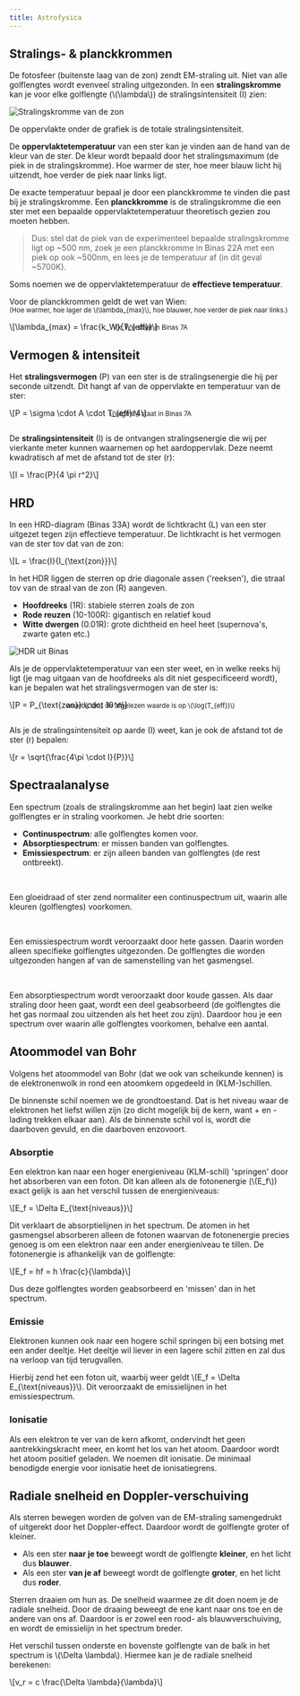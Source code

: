 ```yaml
---
title: Astrofysica
---
```


## Stralings- & planckkrommen

De fotosfeer (buitenste laag van de zon) zendt EM-straling uit. Niet van alle golflengtes wordt evenveel straling uitgezonden. In een **stralingskromme** kan je voor elke golflengte (\\(\lambda\\)) de stralingsintensiteit (I) zien:

![Stralingskromme van de zon](stralingskromme.jpg)

<!-- De bovenste grafiek is de uitgezonden stralingsintensiteit (gemeten buiten de atmosfeer van de aarde), de onderste de gemeten stralingsintensiteit op het aardoppervlak. -->

De oppervlakte onder de grafiek is de totale stralingsintensiteit.

De **oppervlaktetemperatuur** van een ster kan je vinden aan de hand van de kleur van de ster. De kleur wordt bepaald door het stralingsmaximum (de piek in de stralingskromme). Hoe warmer de ster, hoe meer blauw licht hij uitzendt, hoe verder de piek naar links ligt.

De exacte temperatuur bepaal je door een planckkromme te vinden die past bij je stralingskromme. Een **planckkromme** is de stralingskromme die een ster met een bepaalde oppervlaktetemperatuur theoretisch gezien zou moeten hebben.

> Dus: stel dat de piek van de experimenteel bepaalde stralingskromme ligt op ~500 nm, zoek je een planckkromme in Binas 22A met een piek op ook ~500nm, en lees je de temperatuur af (in dit geval ~5700K).

Soms noemen we de oppervlaktetemperatuur de **effectieve temperatuur**.

Voor de planckkrommen geldt de wet van Wien:<br>
<small>(Hoe warmer, hoe lager de \\(\\lambda\_{max}\\), hoe blauwer, hoe verder de piek naar links.)</small>

\\[\lambda_{max} = \frac{k_W}{T_{eff}}\\]

<center style="margin-top: -2em"><small>\(k_W\) staat in Binas 7A</small></center>

## Vermogen & intensiteit

Het **stralingsvermogen** (P) van een ster is de stralingsenergie die hij per seconde uitzendt. Dit hangt af van de oppervlakte en temperatuur van de ster:

\\[P = \sigma \cdot A \cdot T_{eff}^4\\]

<center style="margin-top: -2em; margin-bottom: 2em"><small>\(\sigma\) staat in Binas 7A</small></center>

De **stralingsintensiteit** (I) is de ontvangen stralingsenergie die wij per vierkante meter kunnen waarnemen op het aardoppervlak. Deze neemt kwadratisch af met de afstand tot de ster (r):

\\[I = \frac{P}{4 \pi r^2}\\]

## HRD

In een HRD-diagram (Binas 33A) wordt de lichtkracht (L) van een ster uitgezet tegen zijn effectieve temperatuur. De lichtkracht is het vermogen van de ster tov dat van de zon:

\\[L = \frac{I}{I_{\text{zon}}}\\]

In het HDR liggen de sterren op drie diagonale assen ('reeksen'), die straal tov van de straal van de zon (R) aangeven.

- **Hoofdreeks** (1R): stabiele sterren zoals de zon
- **Rode reuzen** (10-100R): gigantisch en relatief koud
- **Witte dwergen** (0.01R): grote dichtheid en heel heet (supernova's, zwarte gaten etc.)

![HDR uit Binas](hdr.png)

Als je de oppervlaktetemperatuur van een ster weet, en in welke reeks hij ligt (je mag uitgaan van de hoofdreeks als dit niet gespecificeerd wordt), kan je bepalen wat het stralingsvermogen van de ster is:

\\[P = P_{\text{zon}} \cdot 10^n\\]

<center style="margin-top: -2em; margin-bottom: 2em"><small>waarbij \(n\) de afgelezen waarde is op \(\log(T_{eff})\)</small></center>

Als je de stralingsintensiteit op aarde (I) weet, kan je ook de afstand tot de ster (r) bepalen:

\\[r = \sqrt{\frac{4\pi \cdot I}{P}}\\]

## Spectraalanalyse

Een spectrum (zoals de stralingskromme aan het begin) laat zien welke golflengtes er in straling voorkomen. Je hebt drie soorten:

- **Continuspectrum**: alle golflengtes komen voor.
- **Absorptiespectrum**: er missen banden van golflengtes.
- **Emissiespectrum**: er zijn alleen banden van golflengtes (de rest ontbreekt).

<br>

<img src="continu.jpg" alt="" style="aspect-ratio: unset">

Een gloeidraad of ster zend normaliter een continuspectrum uit, waarin alle kleuren (golflengtes) voorkomen.

<br>

<img src="emissie.jpg" alt="" style="aspect-ratio: unset">

Een emissiespectrum wordt veroorzaakt door hete gassen. Daarin worden alleen specifieke golflengtes uitgezonden. De golflengtes die worden uitgezonden hangen af van de samenstelling van het gasmengsel.

<br>

<img src="absorptie.jpg" alt="" style="aspect-ratio: unset">

Een absorptiespectrum wordt veroorzaakt door koude gassen. Als daar straling door heen gaat, wordt een deel geabsorbeerd (de golflengtes die het gas normaal zou uitzenden als het heet zou zijn). Daardoor hou je een spectrum over waarin alle golflengtes voorkomen, behalve een aantal.

## Atoommodel van Bohr

Volgens het atoommodel van Bohr (dat we ook van scheikunde kennen) is de elektronenwolk in rond een atoomkern opgedeeld in (KLM-)schillen.

De binnenste schil noemen we de grondtoestand. Dat is het niveau waar de elektronen het liefst willen zijn (zo dicht mogelijk bij de kern, want + en - lading trekken elkaar aan). Als de binnenste schil vol is, wordt die daarboven gevuld, en die daarboven enzovoort.

### Absorptie

Een elektron kan naar een hoger energieniveau (KLM-schil) 'springen' door het absorberen van een foton. Dit kan alleen als de fotonenergie (\\(E_f\\)) exact gelijk is aan het verschil tussen de energieniveaus:

\\[E_f = \Delta E_{\text{niveaus}}\\]

Dit verklaart de absorptielijnen in het spectrum. De atomen in het gasmengsel absorberen alleen de fotonen waarvan de fotonenergie precies genoeg is om een elektron naar een ander energieniveau te tillen. De fotonenergie is afhankelijk van de golflengte:

\\[E_f = hf = h \frac{c}{\lambda}\\]

Dus deze golflengtes worden geabsorbeerd en 'missen' dan in het spectrum.

### Emissie

Elektronen kunnen ook naar een hogere schil springen bij een botsing met een ander deeltje. Het deeltje wil liever in een lagere schil zitten en zal dus na verloop van tijd terugvallen.

Hierbij zend het een foton uit, waarbij weer geldt \\(E_f = \Delta E_{\text{niveaus}}\\). Dit veroorzaakt de emissielijnen in het emissiespectrum.

### Ionisatie

Als een elektron te ver van de kern afkomt, ondervindt het geen aantrekkingskracht meer, en komt het los van het atoom. Daardoor wordt het atoom positief geladen. We noemen dit ionisatie. De minimaal benodigde energie voor ionisatie heet de ionisatiegrens.

## Radiale snelheid en Doppler-verschuiving

Als sterren bewegen worden de golven van de EM-straling samengedrukt of uitgerekt door het Doppler-effect. Daardoor wordt de golflengte groter of kleiner.

- Als een ster **naar je toe** beweegt wordt de golflengte **kleiner**, en het licht dus **blauwer**.
- Als een ster **van je af** beweegt wordt de golflengte **groter**, en het licht dus **roder**.

Sterren draaien om hun as. De snelheid waarmee ze dit doen noem je de radiale snelheid. Door de draaing beweegt de ene kant naar ons toe en de andere van ons af. Daardoor is er zowel een rood- als blauwverschuiving, en wordt de emissielijn in het spectrum breder.

Het verschil tussen onderste en bovenste golflengte van de balk in het spectrum is \\(\Delta \lambda\\). Hiermee kan je de radiale snelheid berekenen:

\\[v_r = c \frac{\Delta \lambda}{\lambda}\\]
